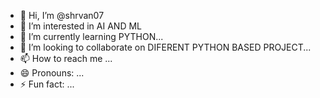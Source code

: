 - 👋 Hi, I’m @shrvan07
- 👀 I’m interested in AI AND ML
- 🌱 I’m currently learning PYTHON...
- 💞️ I’m looking to collaborate on DIFERENT PYTHON BASED PROJECT...
- 📫 How to reach me ...
- 😄 Pronouns: ...
- ⚡ Fun fact: ...

<!---
shrvan07/shrvan07 is a ✨ special ✨ repository because its `README.md` (this file) appears on your GitHub profile.
You can click the Preview link to take a look at your changes.
--->
